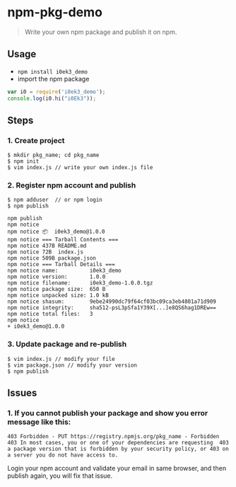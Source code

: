 # npm-pkg-demo

> Write your own npm package and publish it on npm.

## Usage

- `npm install i0ek3_demo`
- import the npm package
```JavaScript
var i0 = require('i0ek3_demo');
console.log(i0.hi("i0Ek3"));
```


## Steps

### 1. Create project
```Shell
$ mkdir pkg_name; cd pkg_name
$ npm init
$ vim index.js // write your own index.js file
```

### 2. Register npm account and publish

```Shell
$ npm adduser  // or npm login
$ npm publish

npm publish
npm notice
npm notice 📦  i0ek3_demo@1.0.0
npm notice === Tarball Contents ===
npm notice 437B README.md
npm notice 72B  index.js
npm notice 509B package.json
npm notice === Tarball Details ===
npm notice name:          i0ek3_demo
npm notice version:       1.0.0
npm notice filename:      i0ek3_demo-1.0.0.tgz
npm notice package size:  650 B
npm notice unpacked size: 1.0 kB
npm notice shasum:        9ebe24990dc79f64cf03bc09ca3eb4801a71d909
npm notice integrity:     sha512-psL3pSfa1Y39X[...]e8QS6hag1DREw==
npm notice total files:   3
npm notice
+ i0ek3_demo@1.0.0
```

### 3. Update package and re-publish

```Shell
$ vim index.js // modify your file
$ vim package.json // modify your version
$ npm publish
```


## Issues

### 1. If you cannot publish your package and show you error message like this: 
`403 Forbidden - PUT https://registry.npmjs.org/pkg_name - Forbidden 
403 In most cases, you or one of your dependencies are requesting 
403 a package version that is forbidden by your security policy, or
403 on a server you do not have access to.`

Login your npm account and validate your email in same browser, and then publish again, you will fix that issue.
